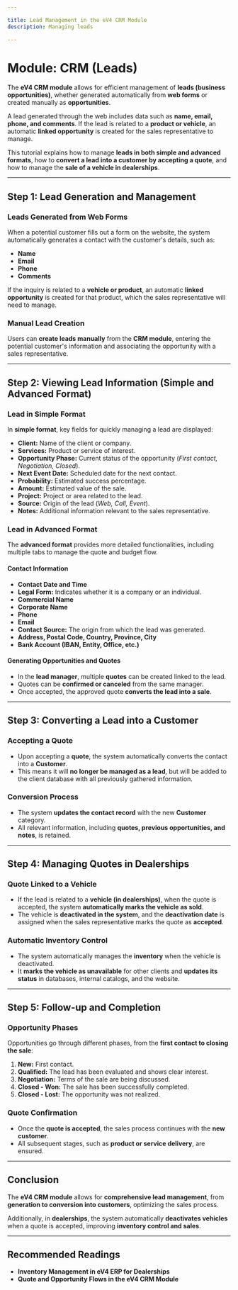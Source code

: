 ```yaml
---

title: Lead Management in the eV4 CRM Module  
description: Managing leads  

---
```


# Module: CRM (Leads)

The **eV4 CRM module** allows for efficient management of **leads (business opportunities)**, whether generated automatically from **web forms** or created manually as **opportunities**.

A lead generated through the web includes data such as **name, email, phone, and comments**. If the lead is related to a **product or vehicle**, an automatic **linked opportunity** is created for the sales representative to manage.

This tutorial explains how to manage **leads in both simple and advanced formats**, how to **convert a lead into a customer by accepting a quote**, and how to manage the **sale of a vehicle in dealerships**.

---

## **Step 1: Lead Generation and Management**

### **Leads Generated from Web Forms**
When a potential customer fills out a form on the website, the system automatically generates a contact with the customer's details, such as:
- **Name**
- **Email**
- **Phone**
- **Comments**

If the inquiry is related to a **vehicle or product**, an automatic **linked opportunity** is created for that product, which the sales representative will need to manage.

### **Manual Lead Creation**
Users can **create leads manually** from the **CRM module**, entering the potential customer's information and associating the opportunity with a sales representative.

---

## **Step 2: Viewing Lead Information (Simple and Advanced Format)**

### **Lead in Simple Format**
In **simple format**, key fields for quickly managing a lead are displayed:

- **Client:** Name of the client or company.
- **Services:** Product or service of interest.
- **Opportunity Phase:** Current status of the opportunity (*First contact, Negotiation, Closed*).
- **Next Event Date:** Scheduled date for the next contact.
- **Probability:** Estimated success percentage.
- **Amount:** Estimated value of the sale.
- **Project:** Project or area related to the lead.
- **Source:** Origin of the lead (*Web, Call, Event*).
- **Notes:** Additional information relevant to the sales representative.

### **Lead in Advanced Format**
The **advanced format** provides more detailed functionalities, including multiple tabs to manage the quote and budget flow.

#### **Contact Information**
- **Contact Date and Time**
- **Legal Form:** Indicates whether it is a company or an individual.
- **Commercial Name**
- **Corporate Name**
- **Phone**
- **Email**
- **Contact Source:** The origin from which the lead was generated.
- **Address, Postal Code, Country, Province, City**
- **Bank Account (IBAN, Entity, Office, etc.)**

#### **Generating Opportunities and Quotes**
- In the **lead manager**, multiple **quotes** can be created linked to the lead.
- Quotes can be **confirmed or canceled** from the same manager.
- Once accepted, the approved quote **converts the lead into a sale**.

---

## **Step 3: Converting a Lead into a Customer**

### **Accepting a Quote**
- Upon accepting a **quote**, the system automatically converts the contact into a **Customer**.  
- This means it will **no longer be managed as a lead**, but will be added to the client database with all previously gathered information.

### **Conversion Process**
- The system **updates the contact record** with the new **Customer** category.
- All relevant information, including **quotes, previous opportunities, and notes**, is retained.

---

## **Step 4: Managing Quotes in Dealerships**

### **Quote Linked to a Vehicle**
- If the lead is related to a **vehicle (in dealerships)**, when the quote is accepted, the system **automatically marks the vehicle as sold**.
- The vehicle is **deactivated in the system**, and the **deactivation date** is assigned when the sales representative marks the quote as **accepted**.

### **Automatic Inventory Control**
- The system automatically manages the **inventory** when the vehicle is deactivated.
- It **marks the vehicle as unavailable** for other clients and **updates its status** in databases, internal catalogs, and the website.

---

## **Step 5: Follow-up and Completion**

### **Opportunity Phases**
Opportunities go through different phases, from the **first contact to closing the sale**:

1. **New:** First contact.
2. **Qualified:** The lead has been evaluated and shows clear interest.
3. **Negotiation:** Terms of the sale are being discussed.
4. **Closed - Won:** The sale has been successfully completed.
5. **Closed - Lost:** The opportunity was not realized.

### **Quote Confirmation**
- Once the **quote is accepted**, the sales process continues with the **new customer**.
- All subsequent stages, such as **product or service delivery**, are ensured.

---

## **Conclusion**
The **eV4 CRM module** allows for **comprehensive lead management**, from **generation to conversion into customers**, optimizing the sales process.  

Additionally, in **dealerships**, the system automatically **deactivates vehicles** when a quote is accepted, improving **inventory control and sales**.

---

## **Recommended Readings**
- **Inventory Management in eV4 ERP for Dealerships**  
- **Quote and Opportunity Flows in the eV4 CRM Module**  
